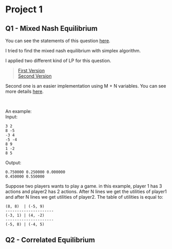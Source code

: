 # Project 1


## Q1 - Mixed Nash Equilibrium 

You can see the statements of this question [here](Amirreza81/Algorithmic-Game-Theory/Projects/Project1/Nash_Equilibrium.pdf).

I tried to find the mixed nash equilibrium with simplex algorithm. <br _>

I applied two different kind of LP for this question. 
> [First Version](Amirreza81/Algorithmic-Game-Theory/Projects/Project1/Nash_Equilibrium_v1.py) <br _>
> [Second Version](Amirreza81/Algorithmic-Game-Theory/Projects/Project1/Nash_Equilibrium_v2.py)

Second one is an easier implementation using M + N variables. You can see more details [here](Amirreza81/Algorithmic-Game-Theory/Projects/Project1/LP.png).

<br _>

An example:
<br _>
Input:

```
3 2
8 -5
-3 4
-5 -4
8 9
1 -2
8 5
```

Output:

```
0.750000 0.250000 0.000000 
0.450000 0.550000
```

Suppose two players wants to play a game. in this example, player 1 has 3 actions and player2 has 2 actions. After N lines we get 
the utilities of player1 and after N lines we get utilities of player2. The table of utilities is equal to:

```
(8, 8)  | (-5, 9)
---------------------
(-3, 1) | (4, -2)
---------------------
(-5, 8) | (-4, 5)
```
## Q2 - Correlated Equilibrium
